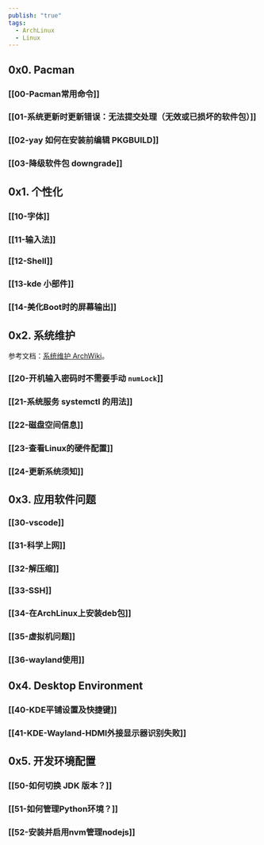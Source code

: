 ```yaml
---
publish: "true"
tags:
  - ArchLinux
  - Linux
---
```


## 0x0. Pacman

### [[00-Pacman常用命令]]

### [[01-系统更新时更新错误：无法提交处理（无效或已损坏的软件包）]]

### [[02-yay 如何在安装前编辑 PKGBUILD]]

### [[03-降级软件包 downgrade]]

## 0x1. 个性化

### [[10-字体]]

### [[11-输入法]]

### [[12-Shell]]

### [[13-kde 小部件]]

### [[14-美化Boot时的屏幕输出]]

## 0x2. 系统维护

参考文档：[系统维护 ArchWiki](https://wiki.archlinuxcn.org/wiki/%E7%B3%BB%E7%BB%9F%E7%BB%B4%E6%8A%A4)。

### [[20-开机输入密码时不需要手动 `numLock`]]

### [[21-系统服务 systemctl 的用法]]

### [[22-磁盘空间信息]]

### [[23-查看Linux的硬件配置]]

### [[24-更新系统须知]]

## 0x3. 应用软件问题

### [[30-vscode]]

### [[31-科学上网]]

### [[32-解压缩]]

### [[33-SSH]]

### [[34-在ArchLinux上安装deb包]]

### [[35-虚拟机问题]]

### [[36-wayland使用]]

## 0x4. Desktop Environment

### [[40-KDE平铺设置及快捷键]]

### [[41-KDE-Wayland-HDMI外接显示器识别失败]]

## 0x5. 开发环境配置

### [[50-如何切换 JDK 版本？]]

### [[51-如何管理Python环境？]]

### [[52-安装并启用nvm管理nodejs]]
